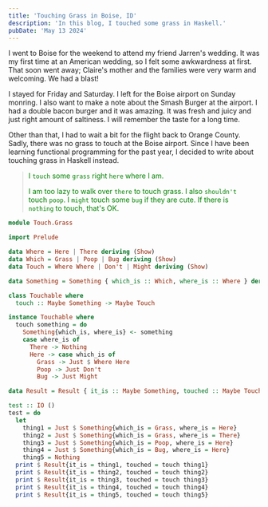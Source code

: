 ```yaml
---
title: 'Touching Grass in Boise, ID'
description: 'In this blog, I touched some grass in Haskell.'
pubDate: 'May 13 2024'
---
```


I went to Boise for the weekend to attend my friend Jarren's wedding. It was my first time at an American wedding, so I felt some awkwardness at first. That soon went away; Claire's mother and the families were very warm and welcoming. We had a blast!

I stayed for Friday and Saturday. I left for the Boise airport on Sunday monring. I also want to make a note about the Smash Burger at the airport. I had a double bacon burger and it was amazing. It was fresh and juicy and just right amount of saltiness. I will remember the taste for a long time.

Other than that, I had to wait a bit for the flight back to Orange County. Sadly, there was no grass to touch at the Boise airport. Since I have been learning functional programming for the past year, I decided to write about touching grass in Haskell instead.

<blockquote style='color:green;font-size:1em;padding:0 0.75em;margin-left:2em'>
<p>
I <code>touch</code> some <code>grass</code> right <code>here</code> where I am.

I am too lazy to walk over <code>there</code> to touch grass. I also <code>shouldn't</code> touch <code>poop</code>. I <code>might</code> touch some <code>bug</code> if they are cute. If there is <code>nothing</code> to touch, that's OK.
</p>
</blockquote>

```haskell
module Touch.Grass

import Prelude

data Where = Here | There deriving (Show)
data Which = Grass | Poop | Bug deriving (Show)
data Touch = Where Where | Don't | Might deriving (Show)

data Something = Something { which_is :: Which, where_is :: Where } deriving (Show)

class Touchable where
  touch :: Maybe Something -> Maybe Touch

instance Touchable where
  touch something = do
    Something{which_is, where_is} <- something
    case where_is of
      There -> Nothing
      Here -> case which_is of
        Grass -> Just $ Where Here
        Poop -> Just Don't
        Bug -> Just Might

data Result = Result { it_is :: Maybe Something, touched :: Maybe Touch } deriving (Show)

test :: IO ()
test = do
  let
    thing1 = Just $ Something{which_is = Grass, where_is = Here}
    thing2 = Just $ Something{which_is = Grass, where_is = There}
    thing3 = Just $ Something{which_is = Poop, where_is = Here}
    thing4 = Just $ Something{which_is = Bug, where_is = Here}
    thing5 = Nothing
  print $ Result{it_is = thing1, touched = touch thing1}
  print $ Result{it_is = thing2, touched = touch thing2}
  print $ Result{it_is = thing3, touched = touch thing3}
  print $ Result{it_is = thing4, touched = touch thing4}
  print $ Result{it_is = thing5, touched = touch thing5}
```
